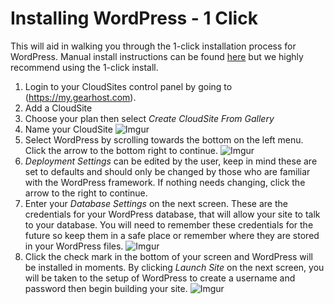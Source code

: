 Installing WordPress - 1 Click
==================


This will aid in walking you through the 1-click installation process for WordPress. Manual install instructions can be found [here](https://here.com) but we highly recommend using the 1-click install.

 1. Login to your CloudSites control panel by going to
    (https://my.gearhost.com). 
 2.  Add a CloudSite
 3. Choose your plan then select *Create CloudSite From Gallery*
 4. Name your CloudSite
![Imgur](http://i.imgur.com/FjNcsHm.png)
 5. Select WordPress by scrolling towards the bottom on the left menu. Click the arrow to the bottom right to continue.
![Imgur](http://i.imgur.com/ny7upq8.png)
 6. *Deployment Settings* can be edited by the user, keep in mind these are set to defaults and should only be changed by those who are familiar with the WordPress framework. If nothing needs changing, click the arrow to the right to continue.
 7. Enter your *Database Settings* on the next screen. These are the credentials for your WordPress database, that will allow your site to talk to your database.  You will need to remember these credentials for the future so keep them in a safe place or remember where they are stored in your WordPress files. 
![Imgur](http://i.imgur.com/eHwWk5e.png)
 8. Click the check mark in the bottom of your screen and WordPress will be installed in moments. By clicking *Launch Site* on the next screen, you will be taken to the setup of WordPress to create a username and password then begin building your site. 
![Imgur](http://i.imgur.com/ElyoABD.png)
 